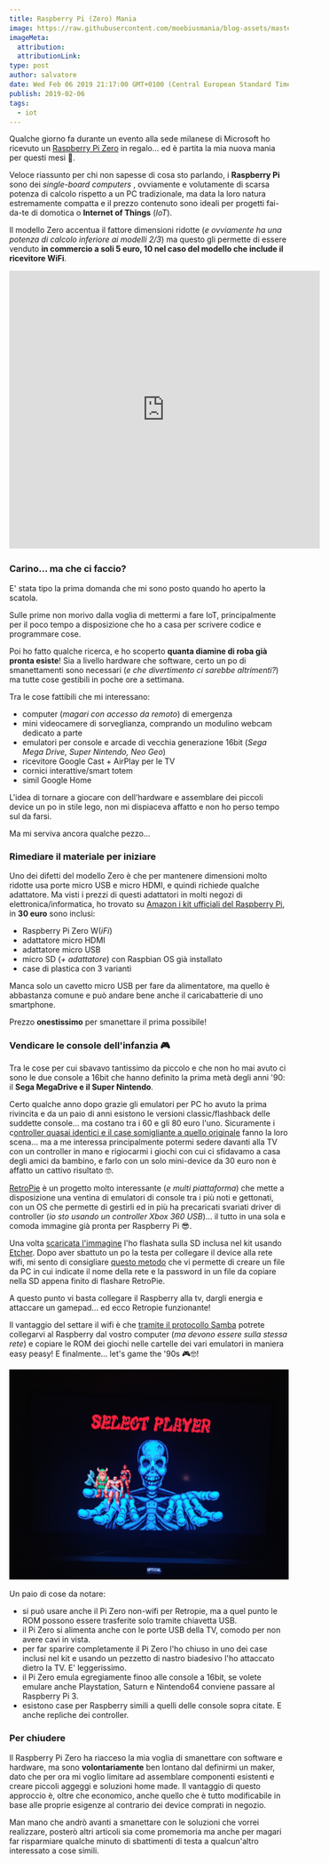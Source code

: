 ```yaml
---
title: Raspberry Pi (Zero) Mania
image: https://raw.githubusercontent.com/moebiusmania/blog-assets/master/images/2019/IMG_20190122_215800.jpg
imageMeta:
  attribution:
  attributionLink:
type: post
author: salvatore
date: Wed Feb 06 2019 21:17:00 GMT+0100 (Central European Standard Time)
publish: 2019-02-06
tags:
  - iot
---
```


Qualche giorno fa durante un evento alla sede milanese di Microsoft ho ricevuto un [Raspberry Pi Zero](https://www.raspberrypi.org/products/raspberry-pi-zero/) in regalo... ed è partita la mia nuova mania per questi mesi 🤣.

<!-- more -->

Veloce riassunto per chi non sapesse di cosa sto parlando, i **Raspberry Pi** sono dei *single-board computers* , ovviamente e volutamente di scarsa potenza di calcolo rispetto a un PC tradizionale, ma data la loro natura estremamente compatta e il prezzo contenuto sono ideali per progetti fai-da-te di domotica o **Internet of Things** (*IoT*).

Il modello Zero accentua il fattore dimensioni ridotte (*e ovviamente ha una potenza di calcolo inferiore ai modelli 2/3*) ma questo gli permette di essere venduto **in commercio a soli 5 euro, 10 nel caso del modello che include il ricevitore WiFi**.

<iframe width="560" height="500" src="https://www.youtube.com/embed/jFoA4u4x2uk" frameborder="0" allow="accelerometer; autoplay; encrypted-media; gyroscope; picture-in-picture" allowfullscreen></iframe>

### Carino... ma che ci faccio?
E' stata tipo la prima domanda che mi sono posto quando ho aperto la scatola.

Sulle prime non morivo dalla voglia di mettermi a fare IoT, principalmente per il poco tempo a disposizione che ho a casa per scrivere codice e programmare cose.

Poi ho fatto qualche ricerca, e ho scoperto **quanta diamine di roba già pronta esiste**! Sia a livello hardware che software, certo un po di smanettamenti sono necessari (*e che divertimento ci sarebbe altrimenti?*) ma tutte cose gestibili in poche ore a settimana.

Tra le cose fattibili che mi interessano:

* computer (*magari con accesso da remoto*) di emergenza
* mini videocamere di sorveglianza, comprando un modulino webcam dedicato a parte
* emulatori per console e arcade di vecchia generazione 16bit (*Sega Mega Drive, Super Nintendo, Neo Geo*)
* ricevitore Google Cast + AirPlay per le TV
* cornici interattive/smart totem
* simil Google Home

L'idea di tornare a giocare con dell'hardware e assemblare dei piccoli device un po in stile lego, non mi dispiaceva affatto e non ho perso tempo sul da farsi.

Ma mi serviva ancora qualche pezzo...
 
### Rimediare il materiale per iniziare
Uno dei difetti del modello Zero è che per mantenere dimensioni molto ridotte usa porte micro USB e micro HDMI, e quindi richiede qualche adattatore. Ma visti i prezzi di questi adattatori in molti negozi di elettronica/informatica, ho trovato su [Amazon i kit ufficiali del Raspberry Pi](https://www.amazon.it/gp/product/B07D5G3459/ref=ppx_yo_dt_b_asin_title_o00__o00_s00?ie=UTF8&psc=1), in **30 euro** sono inclusi:

* Raspberry Pi Zero W(*iFi*)
* adattatore micro HDMI
* adattatore micro USB
* micro SD (*+ adattatore*) con Raspbian OS già installato
* case di plastica con 3 varianti

Manca solo un cavetto micro USB per fare da alimentatore, ma quello è abbastanza comune e può andare bene anche il caricabatterie di uno smartphone.

Prezzo **onestissimo** per smanettare il prima possibile!

### Vendicare le console dell'infanzia 🎮
Tra le cose per cui sbavavo tantissimo da piccolo e che non ho mai avuto ci sono le due console a 16bit che hanno definito la prima metà degli anni '90: il **Sega MegaDrive e il Super Nintendo**.

Certo qualche anno dopo grazie gli emulatori per PC ho avuto la prima rivincita e da un paio di anni esistono le versioni classic/flashback delle suddette console... ma costano tra i 60 e gli 80 euro l'uno. Sicuramente i c[ontroller quasai identici e il case somigliante a quello originale](https://www.polygon.com/2017/10/13/16051258/sega-genesis-flashback-hd-review) fanno la loro scena... ma a me interessa principalmente potermi sedere davanti alla TV con un controller in mano e rigiocarmi i giochi con cui ci sfidavamo a casa degli amici da bambino, e farlo con un solo mini-device da 30 euro non è affatto un cattivo risultato 🤓.

[RetroPie](https://retropie.org.uk/) è un progetto molto interessante (*e multi piattaforma*) che mette a disposizione una ventina di emulatori di console tra i più noti e gettonati, con un OS che permette di gestirli ed in più ha precaricati svariati driver di controller (*io sto usando un controller Xbox 360 USB*)... il tutto in una sola e comoda immagine già pronta per Raspberry Pi 😎.

Una volta [scaricata l'immagine](https://retropie.org.uk/download/) l'ho flashata sulla SD inclusa nel kit usando [Etcher](https://www.balena.io/etcher/). Dopo aver sbattuto un po la testa per collegare il device alla rete wifi, mi sento di consigliare [questo metodo](https://github.com/RetroPie/RetroPie-Setup/wiki/Wifi#connecting-to-wifi-without-a-keyboard-raspbian-stretch) che vi permette di creare un file da PC in cui indicate il nome della rete e la password in un file da copiare nella SD appena finito di flashare RetroPie.

A questo punto vi basta collegare il Raspberry alla tv, dargli energia e attaccare un gamepad... ed ecco Retropie funzionante!

Il vantaggio del settare il wifi è che [tramite il protocollo Samba](https://github.com/retropie/retropie-setup/wiki/Transferring-Roms#samba-shares) potrete collegarvi al Raspberry dal vostro computer (*ma devono essere sulla stessa rete*) e copiare le ROM dei giochi nelle cartelle dei vari emulatori in maniera easy peasy! E finalmente... let's game the '90s 🎮🤓!

![Golden Axe](https://github.com/moebiusmania/blog-assets/blob/master/images/2019/goldenaxe.jpg?raw=true)

Un paio di cose da notare:
* si può usare anche il Pi Zero non-wifi per Retropie, ma a quel punto le ROM possono essere trasferite solo tramite chiavetta USB.
* il Pi Zero si alimenta anche con le porte USB della TV, comodo per non avere cavi in vista.
* per far sparire completamente il Pi Zero l'ho chiuso in uno dei case inclusi nel kit e usando un pezzetto di nastro biadesivo l'ho attaccato dietro la TV. E' leggerissimo.
* il Pi Zero emula egregiamente finoo alle console a 16bit, se volete emulare anche Playstation, Saturn e Nintendo64 conviene passare al Raspberry Pi 3.
* esistono case per Raspberry simili a quelli delle console sopra citate. E anche repliche dei controller.

### Per chiudere
Il Raspberry Pi Zero ha riacceso la mia voglia di smanettare con software e hardware, ma sono **volontariamente** ben lontano dal definirmi un maker, dato che per ora mi voglio limitare ad assemblare componenti esistenti e creare piccoli aggeggi e soluzioni home made. Il vantaggio di questo approccio è, oltre che economico, anche quello che è tutto modificabile in base alle proprie esigenze al contrario dei device comprati in negozio.

Man mano che andrò avanti a smanettare con le soluzioni che vorrei realizzare, posterò altri articoli sia come promemoria ma anche per magari far risparmiare qualche minuto di sbattimenti di testa a qualcun'altro interessato a cose simili. 